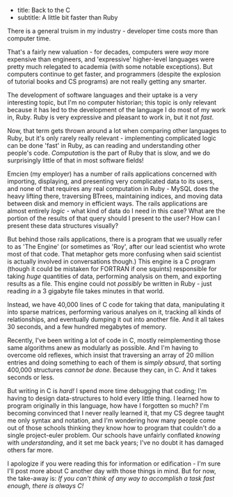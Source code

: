 * title: Back to the C
* subtitle: A little bit faster than Ruby

There is a general truism in my industry - developer time costs more than computer time.

That's a fairly new valuation - for decades, computers were *way* more expensive than
engineers, and 'expressive' higher-level languages were pretty much relegated to academia
(with some notable exceptions). But computers continue to get faster, and programmers (despite
the explosion of tutorial books and CS programs) are not really getting any smarter.

The development of software languages and their uptake is a very interesting topic, but I'm
no computer historian; this topic is only relevant because it has led to the development of
the language I do most of my work in, Ruby. Ruby is very expressive and pleasant to work in,
but it not *fast*.

Now, that term gets thrown around a lot when comparing other languages to Ruby, but it's
only rarely really relevant - implementing complicated logic can be done 'fast' in Ruby,
as can reading and understanding other people's code. *Computation* is the part of Ruby that
is slow, and we do surprisingly little of that in most software fields!

Emcien (my employer) has a number of rails applications concerned with importing, displaying,
and presenting very complicated data to its users, and none of that requires any real computation
in Ruby - MySQL does the heavy lifting there, traversing BTrees, maintaining indices, and
moving data between disk and memory in efficient ways. The rails applications are almost entirely
*logic* - what kind of data do I need in this case? What are the portion of the results of
that query should I present to the user? How can I present these data structures visually?

But behind those rails applications, there is a program that we usually refer to as 'The Engine'
(or sometimes as 'Roy', after our lead scientist who wrote most of that code. That metaphor gets
more confusing when said scientist is actually involved in conversations though.) This engine is
a C program (though it could be mistaken for FORTRAN if one squints) responsible for taking *huge*
quantities of data, performing analysis on them, and exporting results as a file. This engine could
not *possibly* be written in Ruby - just reading *in* a 3 gigabyte file takes minutes in that world.

Instead, we have 40,000 lines of C code for taking that data, manipulating it into sparse matrices,
performing various analyes on it, tracking all kinds of relationships, and eventually dumping it
out into another file. And it all takes 30 seconds, and a few hundred megabytes of memory.

Recently, I've been writing a lot of code in C, mostly reimplementing those same algorithms anew
as modularly as possible. And I'm having to overcome old reflexes, which insist that traversing an
array of 20 million entries and doing something to each of them is *simply absurd*, that sorting
400,000 structures *cannot be done*. Because they can, in C. And it takes seconds or less.

But writing in C is *hard!* I spend more time debugging that coding; I'm having to design
data-structures to hold every little thing. I learned how to program originally in this language,
how have I forgotten so much? I'm becoming convinced that I never really learned it, that my
CS degree taught me only syntax and notation, and I'm wondering how many people come out of
those schools thinking they know how to program that couldn't do a single project-euler problem.
Our schools have unfairly conflated *knowing* with *understanding*, and it set me back years;
I've no doubt it has damaged others far more.

I apologize if you were reading this for information or edification - I'm sure I'll post more about C
another day with those things in mind. But for now, the take-away is: *If you can't think of any way
to accomplish a task fast enough, there is always C!*

